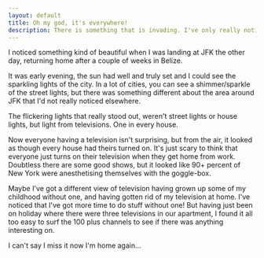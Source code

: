```yaml
---
layout: default
title: Oh my god, it's everywhere!
description: There is something that is invading. I've only really noticed how prevalent it is!
---
```

I noticed something kind of beautiful when I was landing at JFK the other day, returning home after a couple of weeks in Belize.

It was early evening, the sun had well and truly set and I could see the sparkling lights of the city. In a lot of cities, you can see a shimmer/sparkle of the street lights, but there was something different about the area around JFK that I'd not really noticed elsewhere.

The flickering lights that really stood out, weren't street lights or house lights, but light from televisions. One in every house.

Now everyone having a television isn't surprising, but from the air, it looked as though every house had theirs turned on. It's just scary to think that everyone just turns on their television when they get home from work. Doubtless there are some good shows, but it looked like 90+ percent of New York were anesthetising themselves with the goggle-box.

Maybe I've got a different view of television having grown up some of my childhood without one, and having gotten rid of my television at home. I've noticed that I've got more time to do stuff without one! But having just been on holiday where there were three televisions in our apartment, I found it all too easy to surf the 100 plus channels to see if there was anything interesting on.

I can't say I miss it now I'm home again...